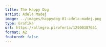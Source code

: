 ```yaml
---
title: The Happy Dog
artist: Adela Madej
image: ../images/happydog-01-adela-madej.png
type: Grafika
url: https://allegro.pl/oferta/12900387651
format: A2
featured: false
---
```

